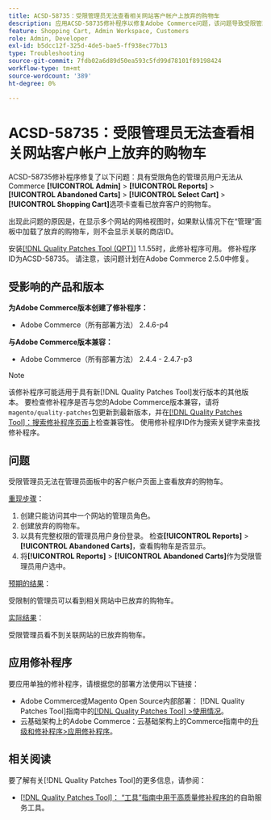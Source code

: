 ```yaml
---
title: ACSD-58735：受限管理员无法查看相关网站客户帐户上放弃的购物车
description: 应用ACSD-58735修补程序以修复Adobe Commerce问题，该问题导致受限管理员无法在关联网站的Commerce管理员中查看客户帐户页面上的放弃的购物车。
feature: Shopping Cart, Admin Workspace, Customers
role: Admin, Developer
exl-id: b5dcc12f-325d-4de5-bae5-ff938ec77b13
type: Troubleshooting
source-git-commit: 7fdb02a6d89d50ea593c5fd99d78101f89198424
workflow-type: tm+mt
source-wordcount: '389'
ht-degree: 0%

---
```


# ACSD-58735：受限管理员无法查看相关网站客户帐户上放弃的购物车

ACSD-58735修补程序修复了以下问题：具有受限角色的管理员用户无法从Commerce **[!UICONTROL Admin]** > **[!UICONTROL Reports]** > **[!UICONTROL Abandoned Carts]** > **[!UICONTROL Select Cart]** > **[!UICONTROL Shopping Cart]**&#x200B;选项卡查看已放弃客户的购物车。

出现此问题的原因是，在显示多个网站的网格视图时，如果默认情况下在“管理”面板中加载了放弃的购物车，则不会显示关联的商店ID。

安装[[!DNL Quality Patches Tool (QPT)]](/help/tools/quality-patches-tool/quality-patches-tool-to-self-serve-quality-patches.md) 1.1.55时，此修补程序可用。 修补程序ID为ACSD-58735。 请注意，该问题计划在Adobe Commerce 2.5.0中修复。

## 受影响的产品和版本

**为Adobe Commerce版本创建了修补程序：**

* Adobe Commerce（所有部署方法） 2.4.6-p4

**与Adobe Commerce版本兼容：**

* Adobe Commerce（所有部署方法） 2.4.4 - 2.4.7-p3

>[!NOTE]
>
>该修补程序可能适用于具有新[!DNL Quality Patches Tool]发行版本的其他版本。 要检查修补程序是否与您的Adobe Commerce版本兼容，请将`magento/quality-patches`包更新到最新版本，并在[[!DNL Quality Patches Tool]：搜索修补程序页面](https://experienceleague.adobe.com/tools/commerce-quality-patches/index.html?lang=zh-Hans)上检查兼容性。 使用修补程序ID作为搜索关键字来查找修补程序。

## 问题

受限管理员无法在管理员面板中的客户帐户页面上查看放弃的购物车。

<u>重现步骤</u>：

1. 创建只能访问其中一个网站的管理员角色。
1. 创建放弃的购物车。
1. 以具有完整权限的管理员用户身份登录。 检查&#x200B;**[!UICONTROL Reports]** > **[!UICONTROL Abandoned Carts]**，查看购物车是否显示。
1. 将&#x200B;**[!UICONTROL Reports]** > **[!UICONTROL Abandoned Carts]**&#x200B;作为受限管理员用户选中。

<u>预期的结果</u>：

受限制的管理员可以看到相关网站中已放弃的购物车。

<u>实际结果</u>：

受限管理员看不到关联网站的已放弃购物车。

## 应用修补程序

要应用单独的修补程序，请根据您的部署方法使用以下链接：

* Adobe Commerce或Magento Open Source内部部署： [!DNL Quality Patches Tool]指南中的[[!DNL Quality Patches Tool] >使用情况](/help/tools/quality-patches-tool/usage.md)。
* 云基础架构上的Adobe Commerce：云基础架构上的Commerce指南中的[升级和修补程序>应用修补程序](https://experienceleague.adobe.com/docs/commerce-cloud-service/user-guide/develop/upgrade/apply-patches.html?lang=zh-Hans)。

## 相关阅读

要了解有关[!DNL Quality Patches Tool]的更多信息，请参阅：

* [[!DNL Quality Patches Tool]： “工具”指南中用于高质量修补程序的](/help/tools/quality-patches-tool/quality-patches-tool-to-self-serve-quality-patches.md)的自助服务工具。
